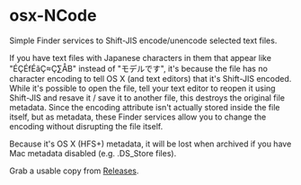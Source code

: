 # osx-NCode
Simple Finder services to Shift-JIS encode/unencode selected text files. 

If you have text files with Japanese characters in them that appear like "ÉÇÉfÉãÇ≈Ç∑ÅB" instead of "モデルです", it's because the file has no character encoding to tell OS X (and text editors) that it's Shift-JIS encoded. While it's possible to open the file, tell your text editor to reopen it using Shift-JIS and resave it / save it to another file, this destroys the original file metadata. Since the encoding attribute isn't actually stored inside the file itself, but as metadata, these Finder services allow you to change the encoding without disrupting the file itself.

Because it's OS X (HFS+) metadata, it will be lost when archived if you have Mac metadata disabled (e.g. .DS_Store files).

Grab a usable copy from [Releases](../../releases).
